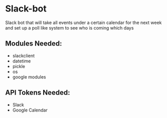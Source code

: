 # Slack-bot
Slack bot that will take all events under a certain calendar for the next week and set up a poll like system to see who is coming which days

## Modules Needed:
* slackclient
* datetime
* pickle
* os
* google modules

## API Tokens Needed:
* Slack
* Google Calendar
